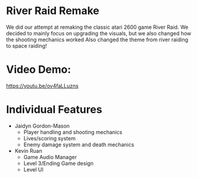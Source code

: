 # River Raid Remake
We did our attempt at remaking the classic atari 2600 game River Raid.
We decided to mainly focus on upgrading the visuals, but we also changed how the shooting mechanics worked
Also changed the theme from river raiding to space raiding!
 
# Video Demo:

https://youtu.be/ov4faLLuzns

# Individual Features
- Jaidyn Gordon-Mason
     - Player handling and shooting mechanics
     - Lives/scoring system
     - Enemy damage system and death mechanics
- Kevin Ruan
     - Game Audio Manager
     - Level 3/Ending Game design
     - Level UI
